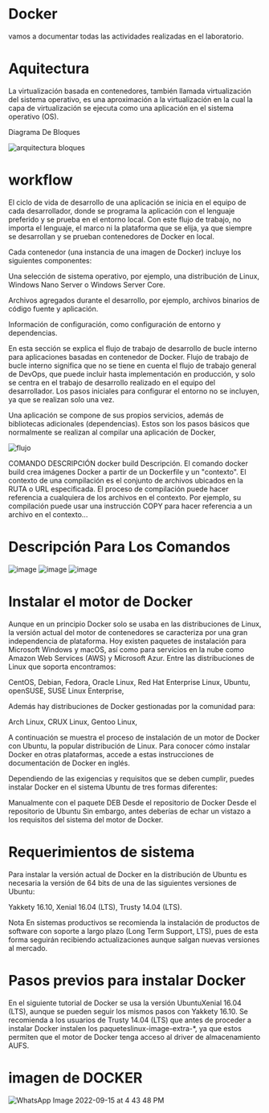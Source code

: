 # Docker

vamos a documentar todas las actividades realizadas
en el laboratorio.
# Aquitectura

La virtualización basada en contenedores, también llamada virtualización del sistema operativo, 
es una aproximación a la virtualización en la cual la capa de virtualización se ejecuta como una aplicación en el sistema operativo (OS).

 Diagrama De Bloques

![arquitectura bloques](https://user-images.githubusercontent.com/100426946/187724083-226fd1de-0ab0-4328-a485-ae401a14e673.jpg)

# workflow
El ciclo de vida de desarrollo de una aplicación se inicia en el equipo de cada desarrollador, donde se programa la aplicación con el lenguaje preferido y se prueba en el entorno local. Con este flujo de trabajo, no importa el lenguaje, el marco ni la plataforma que se elija, ya que siempre se desarrollan y se prueban contenedores de Docker en local.

Cada contenedor (una instancia de una imagen de Docker) incluye los siguientes componentes:

Una selección de sistema operativo, por ejemplo, una distribución de Linux, Windows Nano Server o Windows Server Core.

Archivos agregados durante el desarrollo, por ejemplo, archivos binarios de código fuente y aplicación.

Información de configuración, como configuración de entorno y dependencias.



En esta sección se explica el flujo de trabajo de desarrollo de bucle interno para aplicaciones basadas en contenedor de Docker. Flujo de trabajo de bucle interno significa que no se tiene en cuenta el flujo de trabajo general de DevOps, que puede incluir hasta implementación en producción, y solo se centra en el trabajo de desarrollo realizado en el equipo del desarrollador. Los pasos iniciales para configurar el entorno no se incluyen, ya que se realizan solo una vez.

Una aplicación se compone de sus propios servicios, además de bibliotecas adicionales (dependencias). Estos son los pasos básicos que normalmente se realizan al compilar una aplicación de Docker,
 
![flujo](https://user-images.githubusercontent.com/100426946/187731047-ff529c6f-1766-40a4-802b-03960c34c870.png)

COMANDO	DESCRIPCIÓN
docker build	Descripción. El comando docker build crea imágenes Docker a partir de un Dockerfile y un "contexto". El contexto de una compilación es el conjunto de archivos ubicados en la RUTA o URL especificada. El proceso de compilación puede hacer referencia a cualquiera de los archivos en el contexto. Por ejemplo, su compilación puede usar una instrucción COPY para hacer referencia a un archivo en el contexto...

# Descripción Para Los Comandos

![image](https://user-images.githubusercontent.com/100426946/187739072-3694f8d2-d28b-4ede-8d96-53056722f456.png)
![image](https://user-images.githubusercontent.com/100426946/187739152-4a3ac2b4-b06a-4a1f-bef6-d675e501b9c9.png)
![image](https://user-images.githubusercontent.com/100426946/187739245-f799891a-f06f-4285-bc65-9e8b32411613.png)

# Instalar el motor de Docker

Aunque en un principio Docker solo se usaba en las distribuciones de Linux, la versión actual del motor de contenedores se caracteriza por una gran independencia de plataforma. Hoy existen paquetes de instalación para Microsoft Windows y macOS, así como para servicios en la nube como Amazon Web Services (AWS)‎ y Microsoft Azur. Entre las distribuciones de Linux que soporta encontramos:

CentOS,
Debian,
Fedora,
Oracle Linux,
Red Hat Enterprise Linux,
Ubuntu,
openSUSE,
SUSE Linux Enterprise,

Además hay distribuciones de Docker gestionadas por la comunidad para:

Arch Linux,
CRUX Linux,
Gentoo Linux,

A continuación se muestra el proceso de instalación de un motor de Docker con Ubuntu, la popular distribución de Linux. Para conocer cómo instalar Docker en otras plataformas, accede a estas instrucciones de documentación de Docker en inglés.

Dependiendo de las exigencias y requisitos que se deben cumplir, puedes instalar Docker en el sistema Ubuntu de tres formas diferentes:

Manualmente con el paquete DEB
Desde el repositorio de Docker
Desde el repositorio de Ubuntu
Sin embargo, antes deberías de echar un vistazo a los requisitos del sistema del motor de Docker.

# Requerimientos de sistema

Para instalar la versión actual de Docker en la distribución de Ubuntu es necesaria la versión de 64 bits de una de las siguientes versiones de Ubuntu:

Yakkety 16.10,
Xenial 16.04 (LTS),
Trusty 14.04 (LTS).

Nota
En sistemas productivos se recomienda la instalación de productos de software con soporte a largo plazo (Long Term Support, LTS), pues de esta forma seguirán recibiendo actualizaciones aunque salgan nuevas versiones al mercado.

# Pasos previos para instalar Docker

En el siguiente tutorial de Docker se usa la versión UbuntuXenial 16.04 (LTS), aunque se pueden seguir los mismos pasos con Yakkety 16.10. Se recomienda a los usuarios de Trusty 14.04 (LTS) que antes de proceder a instalar Docker instalen los paqueteslinux-image-extra-*, ya que estos permiten que el motor de Docker tenga acceso al driver de almacenamiento AUFS.

# imagen de DOCKER
![WhatsApp Image 2022-09-15 at 4 43 48 PM](https://user-images.githubusercontent.com/100426946/190514821-ee042909-c518-4925-893e-6469138d238b.jpeg)

